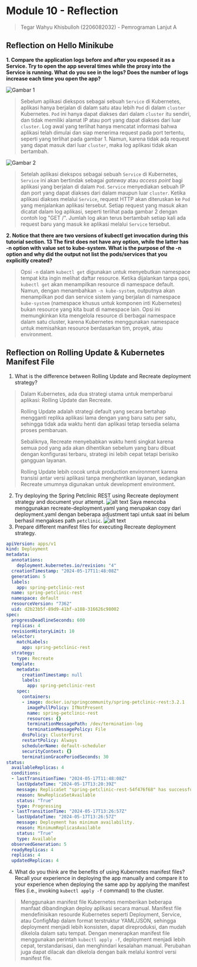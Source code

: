 # Module 10 - Reflection
> Tegar Wahyu Khisbulloh (2206082032) - Pemrograman Lanjut A
## Reflection on Hello Minikube
**1. Compare the application logs before and after you exposed it as a Service. Try to open the app several times while the proxy into the Service is running. What do you see in the logs? Does the number of logs increase each time you open the app?**

![Gambar 1](images/Gambar%201.png)
>Sebelum aplikasi diekspos sebagai sebuah `Service` di Kubernetes, aplikasi hanya berjalan di dalam satu atau lebih `Pod` di dalam `cluster` Kubernetes. `Pod` ini hanya dapat diakses dari dalam `cluster` itu sendiri, dan tidak memiliki alamat IP atau port yang dapat diakses dari luar `cluster`. Log awal yang terlihat hanya mencatat informasi bahwa aplikasi telah dimulai dan siap menerima request pada port tertentu, seperti yang terlihat pada gambar 1. Namun, karena tidak ada request yang dapat masuk dari luar `cluster`, maka log aplikasi tidak akan bertambah.

![Gambar 2](images/Gambar%202.png)
>Setelah aplikasi diekspos sebagai sebuah `Service` di Kubernetes, `Service` ini akan bertindak sebagai *gateway* atau *access point* bagi aplikasi yang berjalan di dalam `Pod`. `Service` menyediakan sebuah IP dan port yang dapat diakses dari dalam maupun luar `cluster`. Ketika aplikasi diakses melalui `Service`, request HTTP akan diteruskan ke `Pod` yang menjalankan aplikasi tersebut. Setiap request yang masuk akan dicatat dalam log aplikasi, seperti terlihat pada gambar 2 dengan contoh log "GET /". Jumlah log akan terus bertambah setiap kali ada request baru yang masuk ke aplikasi melalui `Service` tersebut.

**2. Notice that there are two versions of kubectl get invocation during this tutorial section. 13 The first does not have any option, while the latter has -n option with value set to kube-system. What is the purpose of the -n option and why did the output not list the pods/services that you explicitly created?**

>Opsi `-n` dalam `kubectl get` digunakan untuk menyebutkan namespace tempat kita ingin melihat daftar resource. Ketika dijalankan tanpa opsi, `kubectl get` akan menampilkan resource di namespace default. Namun, dengan menambahkan `-n kube-system`, outputnya akan menampilkan pod dan service sistem yang berjalan di namespace `kube-system` (namespace khusus untuk komponen inti Kubernetes) bukan resource yang kita buat di namespace lain. Opsi ini memungkinkan kita mengelola resource di berbagai namespace dalam satu cluster, karena Kubernetes menggunakan namespace untuk memisahkan resource berdasarkan tim, proyek, atau environment.

## Reflection on Rolling Update & Kubernetes Manifest File
1. What is the difference between Rolling Update and Recreate deployment strategy?
>Dalam Kubernetes, ada dua strategi utama untuk memperbarui aplikasi: Rolling Update dan Recreate. 
>
>Rolling Update adalah strategi default yang secara bertahap mengganti replika aplikasi lama dengan yang baru satu per satu, sehingga tidak ada waktu henti dan aplikasi tetap tersedia selama proses pembaruan.
>
>Sebaliknya, Recreate menyebabkan waktu henti singkat karena semua pod yang ada akan dihentikan sebelum yang baru dibuat dengan konfigurasi terbaru, strategi ini lebih cepat tetapi berisiko gangguan layanan. 
>
>Rolling Update lebih cocok untuk production environment karena transisi antar versi aplikasi tanpa menghentikan layanan, sedangkan Recreate umumnya digunakan untuk development environment.
2. Try deploying the Spring Petclinic REST using Recreate deployment strategy and document your attempt.
![alt text](image.png)
Saya mencoba menggunakan recreate-deployment.yaml yang merupakan copy dari deployment.yaml dengan beberapa adjustment tapi untuk saat ini belum berhasil mengakses path `petclinic`. 
![alt text](image-1.png)
3. Prepare different manifest files for executing Recreate deployment strategy.
```yaml
apiVersion: apps/v1
kind: Deployment
metadata:
  annotations:
    deployment.kubernetes.io/revision: "4"
  creationTimestamp: "2024-05-17T11:48:08Z"
  generation: 5
  labels:
    app: spring-petclinic-rest
  name: spring-petclinic-rest
  namespace: default
  resourceVersion: "7362"
  uid: d2b23b5f-89d9-41bf-a188-316626c98002
spec:
  progressDeadlineSeconds: 600
  replicas: 4
  revisionHistoryLimit: 10
  selector:
    matchLabels:
      app: spring-petclinic-rest
  strategy:
    type: Recreate
  template:
    metadata:
      creationTimestamp: null
      labels:
        app: spring-petclinic-rest
    spec:
      containers:
      - image: docker.io/springcommunity/spring-petclinic-rest:3.2.1
        imagePullPolicy: IfNotPresent
        name: spring-petclinic-rest
        resources: {}
        terminationMessagePath: /dev/termination-log
        terminationMessagePolicy: File
      dnsPolicy: ClusterFirst
      restartPolicy: Always
      schedulerName: default-scheduler
      securityContext: {}
      terminationGracePeriodSeconds: 30
status:
  availableReplicas: 4
  conditions:
  - lastTransitionTime: "2024-05-17T11:48:08Z"
    lastUpdateTime: "2024-05-17T13:20:39Z"
    message: ReplicaSet "spring-petclinic-rest-54f476f68" has successfully progressed.
    reason: NewReplicaSetAvailable
    status: "True"
    type: Progressing
  - lastTransitionTime: "2024-05-17T13:26:57Z"
    lastUpdateTime: "2024-05-17T13:26:57Z"
    message: Deployment has minimum availability.
    reason: MinimumReplicasAvailable
    status: "True"
    type: Available
  observedGeneration: 5
  readyReplicas: 4
  replicas: 4
  updatedReplicas: 4

```
4. What do you think are the benefits of using Kubernetes manifest files? Recall your experience
in deploying the app manually and compare it to your experience when deploying the same app
by applying the manifest files (i.e., invoking `kubectl apply -f` command) to the cluster.
> Menggunakan manifest file Kubernetes memberikan beberapa manfaat dibandingkan deploy aplikasi secara manual. Manifest file mendefinisikan resourde Kubernetes seperti Deployment, Service, atau ConfigMap dalam format terstruktur YAML/JSON, sehingga deployment menjadi lebih konsisten, dapat direproduksi, dan mudah dikelola dalam satu tempat. Dengan menerapkan manifest file menggunakan perintah `kubectl apply -f`, deployment menjadi lebih cepat, terstandarisasi, dan menghindari kesalahan manual. Perubahan juga dapat dilacak dan dikelola dengan baik melalui kontrol versi manifest file. 